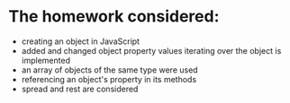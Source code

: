 # The homework considered:

- creating an object in JavaScript
- added and changed object property values iterating over the object is
  implemented
- an array of objects of the same type were used
- referencing an object's property in its methods
- spread and rest are considered
